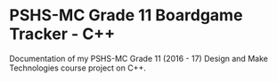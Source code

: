 # PSHS-MC Grade 11 Boardgame Tracker - C++

Documentation of my PSHS-MC Grade 11 (2016 - 17) Design and Make Technologies course project on C++.
